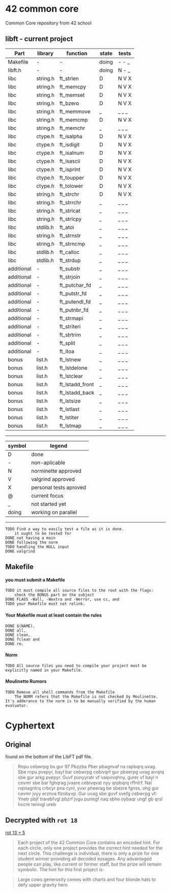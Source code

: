 # 42 common core
Common Core repository from 42 school

## libft - current project

| Part     | library | function      |state| tests |
|----------|---------|---------------|-----|-------|
| Makefile |    -    |     -         |doing| - - _ |
|  libft.h |    -    |     -         |doing| N - _ |
|   libc   |string.h |ft_strlen      |  D  | N V X |
|   libc   |string.h |ft_memcpy      |  D  | N V X |
|   libc   |string.h |ft_memset      |  D  | N V X |
|   libc   |string.h |ft_bzero       |  D  | N V X |
|   libc   |string.h |ft_memmove     |  _  | _ _ _ |
|   libc   |string.h |ft_memcmp      |  D  | N V X |
|   libc   |string.h |ft_memchr      |  _  | _ _ _ |
|   libc   |  ctype.h|ft_isalpha     |  D  | N V X |
|   libc   |  ctype.h|ft_isdigit     |  D  | N V X |
|   libc   |  ctype.h|ft_isalnum     |  D  | N V X |
|   libc   |  ctype.h|ft_isascii     |  D  | N V X |
|   libc   |  ctype.h|ft_isprint     |  D  | N V X |
|   libc   |  ctype.h|ft_toupper     |  D  | N V X |
|   libc   |  ctype.h|ft_tolower     |  D  | N V X |
|   libc   |string.h |ft_strchr      |  D  | N V X |
|   libc   |string.h |ft_strrchr     |  _  | _ _ _ |
|   libc   |string.h |ft_strlcat     |  _  | _ _ _ |
|   libc   |string.h |ft_strlcpy     |  _  | _ _ _ |
|   libc   | stdlib.h|ft_atoi        |  _  | _ _ _ |
|   libc   |string.h |ft_strnstr     |  _  | _ _ _ |
|   libc   |string.h |ft_strncmp     |  _  | _ _ _ |
|   libc   | stdlib.h|ft_calloc      |  _  | _ _ _ |
|   libc   | stdlib.h|ft_strdup      |  _  | _ _ _ |
|additional|    -    |ft_substr      |  _  | _ _ _ |
|additional|    -    |ft_strjoin     |  _  | _ _ _ |
|additional|    -    |ft_putchar_fd  |  _  | _ _ _ |
|additional|    -    |ft_putstr_fd   |  _  | _ _ _ |
|additional|    -    |ft_putendl_fd  |  _  | _ _ _ |
|additional|    -    |ft_putnbr_fd   |  _  | _ _ _ |
|additional|    -    |ft_strmapi     |  _  | _ _ _ |
|additional|    -    |ft_striteri    |  _  | _ _ _ |
|additional|    -    |ft_strtrim     |  _  | _ _ _ |
|additional|    -    |ft_split       |  _  | _ _ _ |
|additional|    -    |ft_itoa        |  _  | _ _ _ |
|   bonus  | list.h  |ft_lstnew      |  _  | _ _ _ |
|   bonus  | list.h  |ft_lstdelone   |  _  | _ _ _ |
|   bonus  | list.h  |ft_lstclear    |  _  | _ _ _ |
|   bonus  | list.h  |ft_lstadd_front|  _  | _ _ _ |
|   bonus  | list.h  |ft_lstadd_back |  _  | _ _ _ |
|   bonus  | list.h  |ft_lstsize     |  _  | _ _ _ |
|   bonus  | list.h  |ft_lstlast     |  _  | _ _ _ |
|   bonus  | list.h  |ft_lstiter     |  _  | _ _ _ |
|   bonus  | list.h  |ft_lstmap      |  _  | _ _ _ |

---

symbol | legend
|--- | ---|
D|done
-|non-aplicable
N|norminette approved
V|valgrind approved
X|personal tests aproved
@|current focus
_|not started yet
doing|working on parallel

---

	TODO Find a way to easily test a file as it is done.
		it ought to be tested for 
	DONE not having a main
	DONE following the norm
	TODO handling the NULL input
	DONE valgrind

## Makefile

#### you must submit a Makefile
	TODO it must compile all source files to the root with the flags:
		check the BONUS part on the subject
	DONE FLAGS -Wall, -Wextra and -Werror, use cc, and
	TODO your Makefile must not relink.

#### Your Makefile must at least contain the rules
	DONE $(NAME),
	DONE all,
	DONE clean,
	DONE fclean and
	DONE re.

#### Norm
	TODO All source files you need to compile your project must be explicitly named in your Makefile.

#### Moulinette Rumors
	TODO Remove all shell commands from the Makefile
		The NORM refers that the Makefile is not checked by Moulinette. It's adderance to the norm is to be manually verified by the human evaluator.

# Cyphertext

## Original
found on the bottom of the LibFT pdf file.
>Rnpu cebwrpg bs gur 97 Pbzzba Pber pbagnvaf na rapbqrq uvag. Sbe rnpu pvepyr, bayl bar cebwrpg cebivqrf gur pbeerpg uvag arrqrq sbe gur arkg pvepyr. Guvf punyyratr vf vaqvivqhny, gurer vf bayl n cevmr sbe bar fghqrag jvaare cebivqvat nyy qrpbqrq rffntrf. Nal nqinagntrq crbcyr pna cynl, yvxr pheerag be sbezre fgnss, ohg gur cevmr jvyy erznva flzobyvp. Gur uvag sbe guvf svefg cebwrpg vf:
Ynetr pbjf trarebfvgl pbzrf jvgu punegf naq sbhe oybaqr ungf gb qrsl hccre tenivgl ureb

## Decrypted with `rot 18`

[rot 13 + 5](https://en.wikipedia.org/wiki/ROT13)

>Each project of the 42 Common Core contains an encoded hint. For each circle, only one project provides the correct hint needed for the next circle. This challenge is individual, there is only a prize for one student winner providing all decoded essages. Any advantaged people can play, like current or former staff, but the prize will remain symbolic. The hint for this first project is:

>Large cows generosity comes with charts and four blonde hats to defy upper gravity hero
